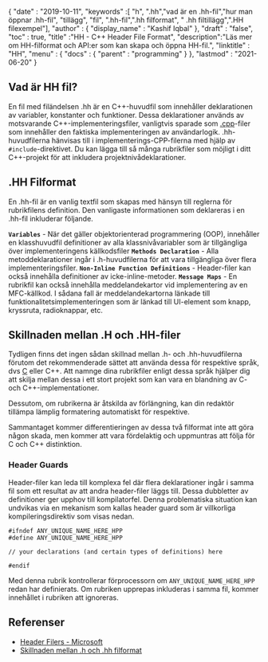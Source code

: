 {
  "date" : "2019-10-11",
  "keywords" :[ "h", ".hh","vad är en .hh-fil","hur man öppnar .hh-fil", "tillägg", "fil", ".hh-fil",".hh filformat", " .hh filtillägg",".HH filexempel"],
  "author" : {
    "display_name" : "Kashif Iqbal"
},
  "draft" : "false",
  "toc" : true,
  "title" :"HH - C++ Header File Format",
  "description":"Läs mer om HH-filformat och API:er som kan skapa och öppna HH-fil.",
  "linktitle" : "HH",
  "menu" : {
    "docs" : {
      "parent" : "programming"
}
},
  "lastmod" : "2021-06-20"
}

## Vad är HH fil?

En fil med filändelsen .hh är en C++-huvudfil som innehåller deklarationen av variabler, konstanter och funktioner. Dessa deklarationer används av motsvarande C++-implementeringsfiler, vanligtvis sparade som [.cpp](/sv/programming/cpp/)-filer som innehåller den faktiska implementeringen av användarlogik. .hh-huvudfilerna hänvisas till i implementerings-CPP-filerna med hjälp av `#include`-direktivet. Du kan lägga till så många rubrikfiler som möjligt i ditt C++-projekt för att inkludera projektnivådeklarationer.

## .HH Filformat

En .hh-fil är en vanlig textfil som skapas med hänsyn till reglerna för rubrikfilens definition. Den vanligaste informationen som deklareras i en .hh-fil inkluderar följande.

**`Variables`** - När det gäller objektorienterad programmering (OOP), innehåller en klasshuvudfil definitioner av alla klassnivåvariabler som är tillgängliga över implementeringens källkodsfiler
**`Methods Declaration`** - Alla metoddeklarationer ingår i .h-huvudfilerna för att vara tillgängliga över flera implementeringsfiler.
**`Non-Inline Function Definitions`** - Header-filer kan också innehålla definitioner av icke-inline-metoder.
**`Message Maps`** - En rubrikfil kan också innehålla meddelandekartor vid implementering av en MFC-källkod. I sådana fall är meddelandekartorna länkade till funktionalitetsimplementeringen som är länkad till UI-element som knapp, kryssruta, radioknappar, etc.

## Skillnaden mellan .H och .HH-filer

Tydligen finns det ingen sådan skillnad mellan .h- och .hh-huvudfilerna förutom det rekommenderade sättet att använda dessa för respektive språk, dvs [C](/sv/programming/c/) eller C++. Att namnge dina rubrikfiler enligt dessa språk hjälper dig att skilja mellan dessa i ett stort projekt som kan vara en blandning av C- och C++-implementationer.

Dessutom, om rubrikerna är åtskilda av förlängning, kan din redaktör tillämpa lämplig formatering automatiskt för respektive.

Sammantaget kommer differentieringen av dessa två filformat inte att göra någon skada, men kommer att vara fördelaktig och uppmuntras att följa för C och C++ distinktion.

### Header Guards

Header-filer kan leda till komplexa fel där flera deklarationer ingår i samma fil som ett resultat av att andra header-filer läggs till. Dessa dubbletter av definitioner ger upphov till kompilatorfel. Denna problematiska situation kan undvikas via en mekanism som kallas header guard som är villkorliga kompileringsdirektiv som visas nedan.

```
#ifndef ANY_UNIQUE_NAME_HERE_HPP
#define ANY_UNIQUE_NAME_HERE_HPP

// your declarations (and certain types of definitions) here

#endif
```
Med denna rubrik kontrollerar förprocessorn om `ANY_UNIQUE_NAME_HERE_HPP` redan har definierats. Om rubriken upprepas inkluderas i samma fil, kommer innehållet i rubriken att ignoreras.

## Referenser

* [Header Filers - Microsoft](https://learn.microsoft.com/en-us/cpp/cpp/header-files-cpp?view=msvc-160)
* [Skillnaden mellan .h och .hh filformat](https://stackoverflow.com/questions/10354321/c-reason-why-using-hh-as-extension-for-c-header-files)

